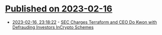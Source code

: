 # [Published on 2023-02-16](index.md)

* [2023-02-16, 23:18:22](https://news.ycombinator.com/item?id=34828124) - [SEC Charges Terraform and CEO Do Kwon with Defrauding Investors InCrypto Schemes](https://www.sec.gov/news/press-release/2023-32)

